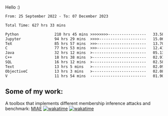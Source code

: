 Hello :)


<!--START_SECTION:waka-->

```txt
From: 25 September 2022 - To: 07 December 2023

Total Time: 627 hrs 33 mins

Python                210 hrs 45 mins >>>>>>>>-----------------   33.58 %
Jupyter               94 hrs 29 mins  >>>>---------------------   15.06 %
TeX                   85 hrs 57 mins  >>>----------------------   13.70 %
C                     77 hrs 53 mins  >>>----------------------   12.41 %
Java                  32 hrs 12 mins  >------------------------   05.13 %
C++                   18 hrs 38 mins  >------------------------   02.97 %
SQL                   16 hrs 12 mins  >------------------------   02.58 %
Text                  13 hrs 5 mins   >------------------------   02.09 %
ObjectiveC            13 hrs 3 mins   >------------------------   02.08 %
V                     11 hrs 54 mins  -------------------------   01.90 %
```

<!--END_SECTION:waka-->

## Some of my work: 

A toolbox that implements different membership inference attacks and benchmark: [MIAE](https://github.com/RPI-DSPlab) [![wakatime](https://wakatime.com/badge/user/18ac89f5-baf8-49e6-a5ee-d9272435ce3a/project/3e6541fd-578f-4d9d-9080-f2a42b2d10e1.svg)](https://wakatime.com/badge/user/18ac89f5-baf8-49e6-a5ee-d9272435ce3a/project/3e6541fd-578f-4d9d-9080-f2a42b2d10e1) [![wakatime](https://wakatime.com/badge/user/18ac89f5-baf8-49e6-a5ee-d9272435ce3a/project/5d5826e9-c6d6-4d86-8b00-0d1608c5f167.svg)](https://wakatime.com/badge/user/18ac89f5-baf8-49e6-a5ee-d9272435ce3a/project/5d5826e9-c6d6-4d86-8b00-0d1608c5f167)
